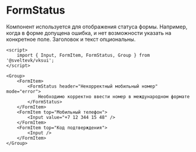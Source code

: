 # FormStatus

Компонент используется для отображения статуса формы. Например, когда в форме допущена ошибка, и нет возможности указать на конкретное поле. Заголовок и текст опциональны.

```svelte scroll
<script>
	import { Input, FormItem, FormStatus, Group } from '@sveltevk/vksui';
</script>

<Group>
	<FormItem>
		<FormStatus header="Некорректный мобильный номер" mode="error">
			Необходимо корректно ввести номер в международном формате
		</FormStatus>
	</FormItem>
	<FormItem top="Мобильный телефон">
		<Input value="+7 12 344 15 48" />
	</FormItem>
	<FormItem top="Код подтверждения">
		<Input />
	</FormItem>
</Group>
```
